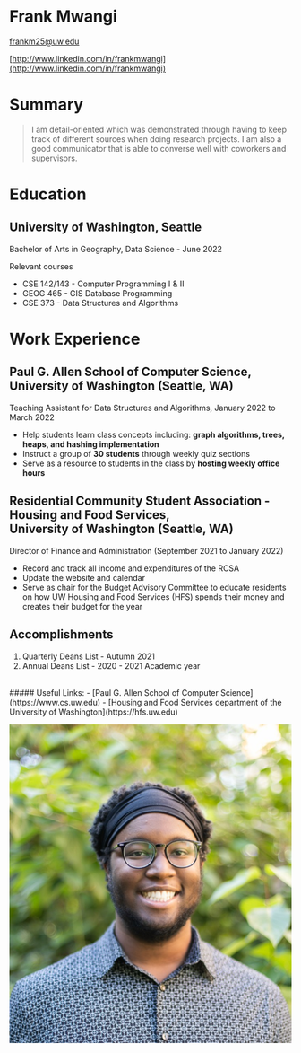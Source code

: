 # Frank Mwangi
frankm25@uw.edu

[http://www.linkedin.com/in/frankmwangi](http://www.linkedin.com/in/frankmwangi)

# Summary

> I am detail-oriented which was demonstrated through having to keep track of different sources when doing research projects. I am also a good communicator that is able to converse well with coworkers and supervisors.

# Education 

## University of Washington, Seattle 

Bachelor of Arts in Geography, Data Science - June 2022

Relevant courses

- CSE 142/143 - Computer Programming I & II
- GEOG 465 - GIS Database Programming
- CSE 373 - Data Structures and Algorithms

# Work Experience

## Paul G. Allen School of Computer Science, <br>  University of Washington (Seattle, WA)

Teaching Assistant for Data Structures and Algorithms, January 2022 to March 2022

- Help students learn class concepts including: **graph algorithms, trees, heaps, and hashing implementation**
- Instruct a group of **30 students** through weekly quiz sections
- Serve as a resource to students in the class by **hosting weekly office hours**

## Residential Community Student Association - Housing and Food Services, <br>University of Washington (Seattle, WA)

Director of Finance and Administration (September 2021 to January 2022)
- Record and track all income and expenditures of the RCSA
- Update the website and calendar
- Serve as chair for the Budget Advisory Committee to educate residents on how UW Housing and Food Services (HFS) spends their money and creates their budget for the year

## Accomplishments
1. Quarterly Deans List - Autumn 2021
2. Annual Deans List - 2020 - 2021 Academic year


<br>
##### Useful Links:
- [Paul G. Allen School of Computer Science](https://www.cs.uw.edu) 
- [Housing and Food Services department of the University of Washington](https://hfs.uw.edu)

![Portrait photo of Frank Mwangi](assets/Frank_mwangi_portrait.jpg)